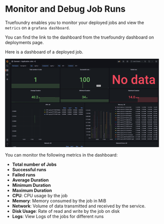 # Monitor and Debug Job Runs

Truefoundry enables you to monitor your deployed jobs and view the `metrics` on a `grafana dashboard`.

You can find the link to the dashboard from the truefoundry dashboard on deployments page. 

[//]: # (shall we add image of deployments page here)
Here is a dashboard of a deployed job.

![Monitoring a Job](../../assets/monitor-job.png)

You can monitor the following metrics in the dashboard:
* **Total number of Jobs**
* **Successful runs**
* **Failed runs**
* **Average Duration** 
* **Minimum Duration** 
* **Maximum Duration**
* **CPU**: CPU usage by the job
* **Memory**: Memory consumed by the job in MiB
* **Network**: Volume of data transmitted and received by the service.
* **Disk Usage**: Rate of read and write by the job on disk
* **Logs**: View Logs of the jobs for different runs

[//]: # (Unit of cpu usage)
